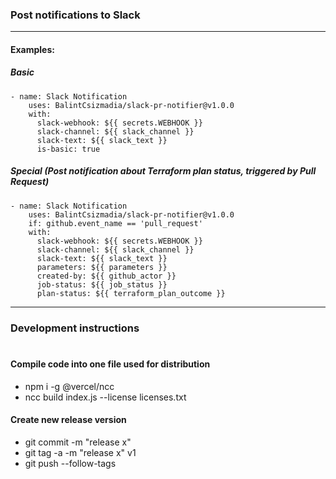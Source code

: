 
### Post notifications to Slack
---
#### Examples:
##### Basic
```
- name: Slack Notification
    uses: BalintCsizmadia/slack-pr-notifier@v1.0.0
    with:
      slack-webhook: ${{ secrets.WEBHOOK }}
      slack-channel: ${{ slack_channel }}
      slack-text: ${{ slack_text }}
      is-basic: true
```
##### Special (Post notification about Terraform plan status, triggered by Pull Request)
```
- name: Slack Notification
    uses: BalintCsizmadia/slack-pr-notifier@v1.0.0
    if: github.event_name == 'pull_request'
    with:
      slack-webhook: ${{ secrets.WEBHOOK }}
      slack-channel: ${{ slack_channel }}
      slack-text: ${{ slack_text }}
      parameters: ${{ parameters }}
      created-by: ${{ github_actor }}
      job-status: ${{ job_status }}
      plan-status: ${{ terraform_plan_outcome }}
```
---

### Development instructions
#
#### Compile code into one file used for distribution
- npm i -g @vercel/ncc
- ncc build index.js --license licenses.txt
#### Create new release version
- git commit -m "release x"
- git tag -a -m "release x" v1
- git push --follow-tags
#
